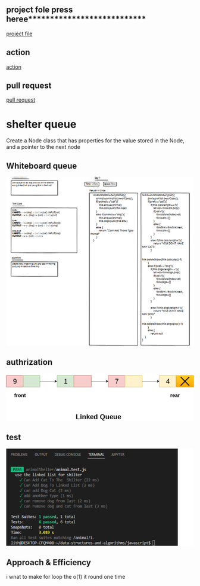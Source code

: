 ## project fole press heree***************************
[project file](https://github.com/lithhalim/data-structures-and-algorithms/tree/main/javascript/animalShelter)
## action 
[action](https://github.com/lithhalim/data-structures-and-algorithms/actions)
## pull request
[pull request](https://github.com/lithhalim/data-structures-and-algorithms/pulls)

# shelter queue
Create a Node class that has properties for the value stored in the Node, and a pointer to the next node
## Whiteboard queue
![image](./animalwightbord.png)
## authrization 
![image](./queue%20implimatation.png)
## test 
![image](./testss.png)
## Approach & Efficiency
i wnat to make for loop the o(1) it round one time